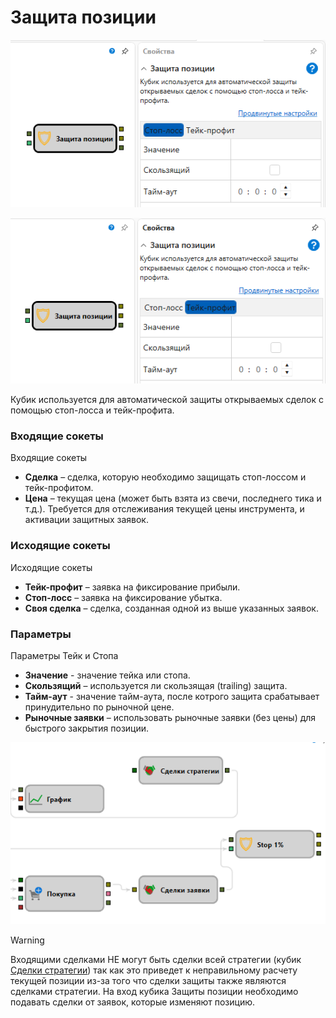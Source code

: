 # Защита позиции

![Designer Protect positions 00](../../../../../../images/designer_protect_positions_00.png)

![Designer Protect positions 01](../../../../../../images/designer_protect_positions_01.png)

Кубик используется для автоматической защиты открываемых сделок с помощью стоп\-лосса и тейк\-профита. 

### Входящие сокеты

Входящие сокеты

- **Сделка** – сделка, которую необходимо защищать стоп\-лоссом и тейк\-профитом.
- **Цена** – текущая цена (может быть взята из свечи, последнего тика и т.д.). Требуется для отслеживания текущей цены инструмента, и активации защитных заявок.

### Исходящие сокеты

Исходящие сокеты

- **Тейк-профит** – заявка на фиксирование прибыли.
- **Стоп-лосс** – заявка на фиксирование убытка.
- **Своя сделка** – сделка, созданная одной из выше указанных заявок.

### Параметры

Параметры Тейк и Стопа

- **Значение** - значение тейка или стопа.
- **Скользящий** – используется ли скользящая (trailing) защита.
- **Тайм-аут** - значение тайм-аута, после котрого защита срабатывает принудительно по рыночной цене.
- **Рыночные заявки** – использовать рыночные заявки (без цены) для быстрого закрытия позиции.

![Designer Protect positions 02](../../../../../../images/designer_protect_positions_02.png)

> [!WARNING]
> Входящими сделками НЕ могут быть сделки всей стратегии (кубик [Сделки стратегии](../common/trades_by_strategy.md)) так как это приведет к неправильному расчету текущей позиции из-за того что сделки защиты также являются сделками стратегии. На вход кубика Защиты позиции необходимо подавать сделки от заявок, которые изменяют позицию.